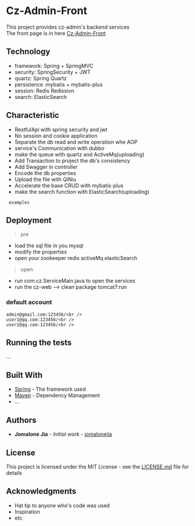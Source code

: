 
# Cz-Admin-Front

This project provides cz-admin's backend services<br />
The front page is in here [Cz-Admin-Front](https://github.com/jomalonejia/Cz-Admin-Front)


## Technology

* framework: Spring + SpringMVC 
* security: SpringSecurity + JWT
* quartz: Spring Quartz
* persistence :mybatis + mybatis-plus
* session: Redis Redission
* search: ElasticSearch

## Characteristic









*  RestfulApi with spring security and jwt
*  No session and cookie application
*  Separate the db read and write operation whe AOP
*  service's Communication with dubbo 
*  make the queue with quartz and ActiveMq(uploading)
*  Add Transaction to project the db's consistency
*  Add Swagger in controller
*  Encode the db properties 
*  Upload the file with QiNiu
*  Accelerate the base CRUD with mybatis-plus
*  make the search function with ElasticSearch(uploading)
```
 examples
```

## Deployment
> pre
-   load the sql file in you mysql
-   modify the properties
-   open your zookeeper redis activeMq elasticSearch
> open
-   run com.cz.ServiceMain.java to open the services
-   run the cz-web --> clean package tomcat7:run

### default account  
    admin@gmail.com:123456/<br />
    user1@qq.com:123456/<br />
    user2@qq.com:123456/<br />
## Running the tests

...


## Built With

* [Spring](http://www.spring.io/) - The framework used
* [Maven](https://maven.apache.org/) - Dependency Management
* ...


## Authors

* **Jomalone Jia** - *Initial work* - [jomalonejia](https://github.com/jomalonejia)


## License

This project is licensed under the MIT License - see the [LICENSE.md](LICENSE.md) file for details

## Acknowledgments

* Hat tip to anyone who's code was used
* Inspiration
* etc
    

